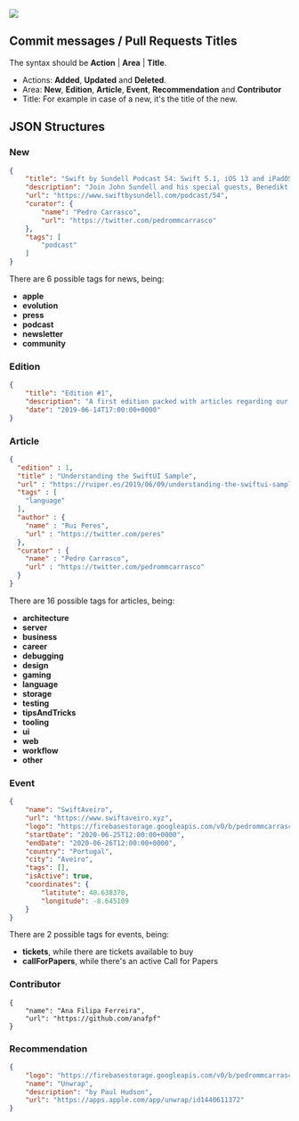 ![](https://github.com/pedrommcarrasco/Cocoahub.content/blob/master/banner.jpg?raw=true)


## Commit messages / Pull Requests Titles

The syntax should be **Action** | **Area** | **Title**.

* Actions: **Added**, **Updated** and **Deleted**.
* Area: **New**, **Edition**, **Article**, **Event**, **Recommendation** and **Contributor**
* Title: For example in case of a new, it's the title of the new. 

## JSON Structures

### New

```json
{
    "title": "Swift by Sundell Podcast 54: Swift 5.1, iOS 13 and iPadOS",
    "description": "Join John Sundell and his special guests, Benedikt Terhechte & Bas Broek, and hear them talking about iOS 13, iPadOS, Swift 5.1 and much more!",
    "url": "https://www.swiftbysundell.com/podcast/54",
    "curator": {
        "name": "Pedro Carrasco",
        "url": "https://twitter.com/pedrommcarrasco"
    },
    "tags": [
        "podcast"
    ]
}
```

There are 6 possible tags for news, being:

* **apple**
* **evolution**
* **press**
* **podcast**
* **newsletter**
* **community**

### Edition

```json
{
    "title": "Edition #1",
    "description": "A first edition packed with articles regarding our new toys from WWDC 2019.",
    "date": "2019-06-14T17:00:00+0000"
}

```

### Article

```json
{
  "edition" : 1,
  "title" : "Understanding the SwiftUI Sample",
  "url" : "https://ruiper.es/2019/06/09/understanding-the-swiftui-sample/",
  "tags" : [
    "language"
  ],
  "author" : {
    "name" : "Rui Peres",
    "url" : "https://twitter.com/peres"
  },
  "curator" : {
    "name" : "Pedro Carrasco",
    "url" : "https://twitter.com/pedrommcarrasco"
  }
}
```

There are 16 possible tags for articles, being:

* **architecture**
* **server**
* **business**
* **career**
* **debugging**
* **design**
* **gaming**
* **language**
* **storage**
* **testing**
* **tipsAndTricks**
* **tooling**
* **ui**
* **web**
* **workflow**
* **other**

### Event

```json
{
    "name": "SwiftAveiro",
    "url": "https://www.swiftaveiro.xyz",
    "logo": "https://firebasestorage.googleapis.com/v0/b/pedrommcarrasco-cocoahub.appspot.com/o/events%2Fswiftaveiro.jpg?alt=media&token=77ee75b3-a4fe-433c-baab-ba6e4d356b46",
    "startDate": "2020-06-25T12:00:00+0000",
    "endDate": "2020-06-26T12:00:00+0000",
    "country": "Portugal",
    "city": "Aveiro",
    "tags": [],
    "isActive": true,
    "coordinates": {
        "latitute": 40.638370,
        "longitude": -8.645109
    }
}
```

There are 2 possible tags for events, being:

- **tickets**, while there are tickets available to buy
- **callForPapers**, while there's an active Call for Papers

### Contributor

```jso
{
    "name": "Ana Filipa Ferreira",
    "url": "https://github.com/anafpf"
}
```

### Recommendation

```json
{
    "logo": "https://firebasestorage.googleapis.com/v0/b/pedrommcarrasco-cocoahub.appspot.com/o/recommendations%2Funwrap.jpg?alt=media&token=1847e83e-98a8-48e4-af53-86d467875af2",
    "name": "Unwrap",
    "description": "by Paul Hudson",
    "url": "https://apps.apple.com/app/unwrap/id1440611372"
}
```
